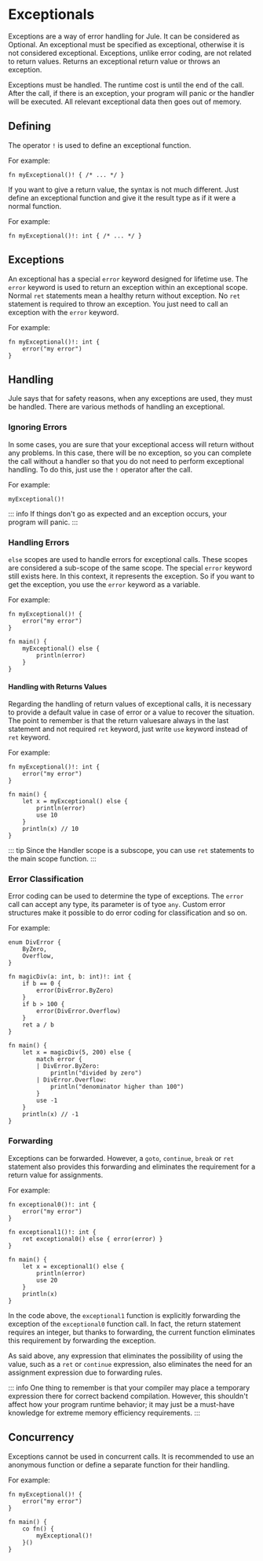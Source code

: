 # Exceptionals

Exceptions are a way of error handling for Jule. It can be considered as Optional. An exceptional must be specified as exceptional, otherwise it is not considered exceptional. Exceptions, unlike error coding, are not related to return values. Returns an exceptional return value or throws an exception.

Exceptions must be handled. The runtime cost is until the end of the call. After the call, if there is an exception, your program will panic or the handler will be executed. All relevant exceptional data then goes out of memory.

## Defining

The operator `!` is used to define an exceptional function.

For example:
```jule
fn myExceptional()! { /* ... */ }
```

If you want to give a return value, the syntax is not much different. Just define an exceptional function and give it the result type as if it were a normal function.

For example:
```jule
fn myExceptional()!: int { /* ... */ }
```

## Exceptions

An exceptional has a special `error` keyword designed for lifetime use. The `error` keyword is used to return an exception within an exceptional scope. Normal `ret` statements mean a healthy return without exception. No `ret` statement is required to throw an exception. You just need to call an exception with the `error` keyword.

For example:
```jule
fn myExceptional()!: int {
    error("my error")
}
```

## Handling

Jule says that for safety reasons, when any exceptions are used, they must be handled. There are various methods of handling an exceptional.

### Ignoring Errors

In some cases, you are sure that your exceptional access will return without any problems. In this case, there will be no exception, so you can complete the call without a handler so that you do not need to perform exceptional handling. To do this, just use the `!` operator after the call.

For example:
```jule
myExceptional()!
```

::: info
If things don't go as expected and an exception occurs, your program will panic.
:::

### Handling Errors

`else` scopes are used to handle errors for exceptional calls. These scopes are considered a sub-scope of the same scope. The special `error` keyword still exists here. In this context, it represents the exception. So if you want to get the exception, you use the `error` keyword as a variable.

For example:
```jule
fn myExceptional()! {
    error("my error")
}

fn main() {
    myExceptional() else {
        println(error)
    }
}
```

#### Handling with Returns Values

Regarding the handling of return values of exceptional calls, it is necessary to provide a default value in case of error or a value to recover the situation. The point to remember is that the return values ​​are always in the last statement and not required `ret` keyword, just write `use` keyword instead of `ret` keyword.

For example:
```jule
fn myExceptional()!: int {
    error("my error")
}

fn main() {
    let x = myExceptional() else {
        println(error)
        use 10
    }
    println(x) // 10
}
```

::: tip
Since the Handler scope is a subscope, you can use `ret` statements to the main scope function.
:::

### Error Classification

Error coding can be used to determine the type of exceptions. The `error` call can accept any type, its parameter is of tyoe `any`. Custom error structures make it possible to do error coding for classification and so on.

For example:
```jule
enum DivError {
    ByZero,
    Overflow,
}

fn magicDiv(a: int, b: int)!: int {
    if b == 0 {
        error(DivError.ByZero)
    }
    if b > 100 {
        error(DivError.Overflow)
    }
    ret a / b
}

fn main() {
    let x = magicDiv(5, 200) else {
        match error {
        | DivError.ByZero:
            println("divided by zero")
        | DivError.Overflow:
            println("denominator higher than 100")
        }
        use -1
    }
    println(x) // -1
}
```

### Forwarding

Exceptions can be forwarded. However, a `goto`, `continue`, `break` or `ret` statement also provides this forwarding and eliminates the requirement for a return value for assignments.

For example:
```jule
fn exceptional0()!: int {
    error("my error")
}

fn exceptional1()!: int {
    ret exceptional0() else { error(error) }
}

fn main() {
    let x = exceptional1() else {
        println(error)
        use 20
    }
    println(x)
}
```

In the code above, the `exceptional1` function is explicitly forwarding the exception of the `exceptional0` function call. In fact, the return statement requires an integer, but thanks to forwarding, the current function eliminates this requirement by forwarding the exception.

As said above, any expression that eliminates the possibility of using the value, such as a `ret` or `continue` expression, also eliminates the need for an assignment expression due to forwarding rules.

::: info
One thing to remember is that your compiler may place a temporary expression there for correct backend compilation. However, this shouldn't affect how your program runtime behavior; it may just be a must-have knowledge for extreme memory efficiency requirements.
:::

## Concurrency

Exceptions cannot be used in concurrent calls. It is recommended to use an anonymous function or define a separate function for their handling.

For example:

```jule
fn myExceptional()! {
    error("my error")
}

fn main() {
    co fn() {
        myExceptional()!
    }()
}
```
